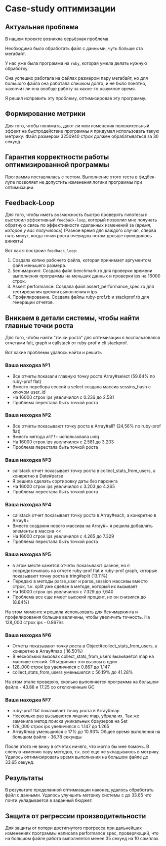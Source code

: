 # Case-study оптимизации

## Актуальная проблема
В нашем проекте возникла серьёзная проблема.

Необходимо было обработать файл с данными, чуть больше ста мегабайт.

У нас уже была программа на `ruby`, которая умела делать нужную обработку.

Она успешно работала на файлах размером пару мегабайт, но для большого файла она работала слишком долго, и не было понятно, закончит ли она вообще работу за какое-то разумное время.

Я решил исправить эту проблему, оптимизировав эту программу.

## Формирование метрики
Для того, чтобы понимать, дают ли мои изменения положительный эффект на быстродействие программы я придумал использовать такую метрику: Файл размером 3250940 строк должен обрабатываться за 30 секунд.

## Гарантия корректности работы оптимизированной программы
Программа поставлялась с тестом. Выполнение этого теста в фидбек-лупе позволяет не допустить изменения логики программы при оптимизации.

## Feedback-Loop
Для того, чтобы иметь возможность быстро проверять гипотезы я выстроил эффективный `feedback-loop`, который позволил мне получать обратную связь по эффективности сделанных изменений за (*время, которое у вас получилось*) (Разное время для каждого случая, сперва пять минут, когда точки роста очевидны потом дольше приходилось вникать)

Вот как я построил `feedback_loop`:
1. Создала копию рабочего файла, которая принимает аргументом файл меньшего размера.
2. Бенчмаркинг. Создала файл benchmark.rb для проверки времени выполнения программы на меньших данных и проверки ips на 16000 строк.
3. Assert performance. Создала файл assert_performance_spec.rb для тестирования времни выполнения и ips.
4. Профилирование. Создала файлы ruby-prof.rb и stackprof.rb для генерации отчетов.

## Вникаем в детали системы, чтобы найти главные точки роста
Для того, чтобы найти "точки роста" для оптимизации я воспользовался отчетами falt, graph и callstack от ruby-prof и cli stackprof.

Вот какие проблемы удалось найти и решить

### Ваша находка №1
- Все отчеты показали главную точку роста Array#select (59.64% по ruby-prof flat)
- Вместо перебора сессий в select создала массив sessins_hash c ключом user_id
- На 16000 строк ips увеличился с  0.236 до 2.581
- Проблема перестала быть точкой роста

### Ваша находка №2
- Все отчеты показывают точку роста в Array#all? (24,56% по ruby-prof flat)
- Вместо метода all? != использовала uniq
- На 16000 строк ips увеличился с 2.581 до 3.203
- Проблема перестала быть точкой роста

### Ваша находка №3
- callstack отчет показывает точку роста в collect_stats_from_users, а конкретно в Date#parse
- Я решила сделать сортировку даты без парсинга
- На 16000 строк ips увеличился с 3.203 до 4.265
- Проблема перестала быть точкой роста

### Ваша находка №4
- callstack отчет показывает точку роста в Array#each, а конкретно в Array#+
- Вместо создания нового массива на Array#+ я решила добавлять элементы в массив <<
- На 16000 строк ips увеличился с 4.265 до 7.329
- Проблема перестала быть точкой роста

### Ваша находка №5
- в этом месте кажется отчеты показывают разное, но я сосредоточилась на отчете ruby-prof flat и ruby-prof graph, которые показывают точну роста в tring#split (13.11%)
- Передаю в методы parse_user и parse_session массивы вместо строк, т.к. split уже сделан в методе, который их вызывает
- На 16000 строк ips увеличился с 7.329 до 7,640
- Проблема все еще имеет высокий процент, но он снизился до (8.84%)

На этом моменте я решила использовать для бенчмаркинга и профилирования большие величины, чтобы увеличить точность.
На 128_000 строк ips  - 0.867i/s

### Ваша находка №6
- Отчеты показывают точку роста в  Object#collect_stats_from_users, а конкретно в Array#map ( 16.50%)
- В нескольких вызовах collect_stats_from_users вызывается map на массиве сессий. Объединяют эти вызовы в один.
- 128_000 строк ips увеличился с 0.867 до 1.147
- collect_stats_from_users уменьшился с 56,19% до 41.28%

На этом этапе проверяю, сколько выполняется программа на большом файле - 43.88 и 17.25 со отключенным GC

### Ваша находка №7
- ruby-prof flat показывает точку роста в Array#map
- Несколько раз вызываются лишние map, убрала их. Так же заменила метод поиска уникальных браузеров на Set
- 128_000 строк ips увеличился с 1.147 до 1.265
- Array#map уменьшился с 17% до 10.93%
Общее время выполения на большом файле - 36.78 секунды

После этого не вижу в отчетах ничего, что могло бы мне помочь. В слепую изменяю пару методов, т.к. все еще не укладываюсь в метрику. Удалось оптимизировать время выполнения на большом файле до 33.65 секунд.

## Результаты
В результате проделанной оптимизации наконец удалось обработать файл с данными.
Удалось улучшить метрику системы с до 33.65 что почти укладывается в заданный бюджет.


## Защита от регрессии производительности
Для защиты от потери достигнутого прогресса при дальнейших изменениях программы написала performance spec, проверяющий, что на большом файле работа выполняется менее 35 секунд на 10 сэмплах.

